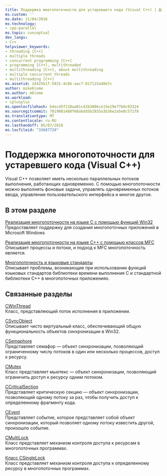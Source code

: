 ```yaml
---
title: Поддержка многопоточности для устаревшего кода (Visual C++) | Документы Microsoft
ms.custom: ''
ms.date: 11/04/2016
ms.technology:
- cpp-parallel
ms.topic: conceptual
dev_langs:
- C++
helpviewer_keywords:
- threading [C++]
- multiple threads
- concurrent programming [C++]
- programming [C++], multithreaded
- multithreading [C++], about multithreading
- multiple concurrent threads
- multithreading [C++]
ms.assetid: 24425b1f-5031-4c6b-aac7-017115a40e7c
author: mikeblome
ms.author: mblome
ms.workload:
- cplusplus
ms.openlocfilehash: b4ecd5f210aa01c41b3806ce15e19e77b8c93324
ms.sourcegitcommit: 7019081488f68abdd5b2935a3b36e2a5e8c571f8
ms.translationtype: MT
ms.contentlocale: ru-RU
ms.lasthandoff: 05/07/2018
ms.locfileid: "33687729"
---
```

# <a name="multithreading-support-for-older-code-visual-c"></a>Поддержка многопоточности для устаревшего кода (Visual C++)
Visual C++ позволяет иметь несколько параллельных потоков выполнения, работающих одновременно. С помощью многопоточности можно выполнять фоновые задачи, управлять одновременных потоков ввода, управления пользовательского интерфейса и многое другое.  
  
## <a name="in-this-section"></a>В этом разделе  
 [Реализация многопоточности на языке C с помощью функций Win32](../parallel/multithreading-with-c-and-win32.md)  
 Предоставляет поддержку для создания многопоточных приложений в Microsoft Windows  
  
 [Реализация многопоточности на языке C++ с помощью классов MFC](../parallel/multithreading-with-cpp-and-mfc.md)  
 Описывает процессы и потоки, и подход к MFC многопоточность является.  
  
 [Многопоточность и языковые стандарты](../parallel/multithreading-and-locales.md)  
 Описывает проблемы, возникающие при использовании функций языковых стандартов библиотеки времени выполнения C и стандартной библиотеки C++ в многопоточных приложениях.  
  
## <a name="related-sections"></a>Связанные разделы  
 [CWinThread](../mfc/reference/cwinthread-class.md)  
 Класс, представляющий поток исполнения в приложении.  
  
 [CSyncObject](../mfc/reference/csyncobject-class.md)  
 Описывает чисто виртуальный класс, обеспечивающий общую функциональность объектов синхронизации в Win32.  
  
 [CSemaphore](../mfc/reference/csemaphore-class.md)  
 Представляет семафор — объект синхронизации, позволяющий ограниченному числу потоков в один или несколько процессов, доступ к ресурсу.  
  
 [CMutex](../mfc/reference/cmutex-class.md)  
 Класс представляет мьютекс — объект синхронизации, позволяющий ограничить доступ к ресурсу одним потоком.  
  
 [CCriticalSection](../mfc/reference/ccriticalsection-class.md)  
 Представляет критическую секцию — объект синхронизации, позволяющий одному потоку за раз, чтобы получить доступ к определенному фрагменту кода.  
  
 [CEvent](../mfc/reference/cevent-class.md)  
 Представляет событие, которое представляет собой объект синхронизации, который позволяет одному потоку известить другой, произошло событие.  
  
 [CMultiLock](../mfc/reference/cmultilock-class.md)  
 Класс представляет механизм контроля доступа к ресурсам в многопоточных программах.  
  
 [Класс CSingleLock](../mfc/reference/csinglelock-class.md)  
 Класс представляет механизм контроля доступа к определенному ресурсу в многопоточных программах.  

